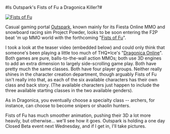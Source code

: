 #Is Outspark's Fists of Fu a Dragonica Killer?#

[![](http://westkarana.com/wp-content/uploads/2010/06/image2840-480x260.png "Fists of Fu")](http://westkarana.com/wp-content/uploads/2010/06/image2840.png)

Casual gaming portal [Outspark](http://www.outspark.com/), known mainly for its Fiesta Online MMO and snowboard racing sim Project Powder, looks to be soon entering the F2P beat 'm up MMO world with the forthcoming "[Fists of Fu](http://fistsoffu.outspark.com/)".

I took a look at the teaser video (embedded below) and could only think that someone's been playing a little too much of THQ*Ice's "[Dragonica Online](http://dragonica.thqice.com/)". Both games are pure, balls-to-the-wall action MMOs; both use 3D engines to add an extra dimension to largely side-scrolling game play. Both have pretty much the same classes. Both have four player groups. Neither really shines in the character creation department, though arguably Fists of Fu isn't really into that, as each of the six available characters has their own class and back story. (The available characters just happen to include the three available starting classes in the two available genders).

As in Dragonica, you eventually choose a specialty class -- archers, for instance, can choose to become snipers or shaolin hunters.

Fists of Fu has much smoother animation, pushing their 3D a lot more heavily, but otherwise... we'll see how it goes. Outspark is holding a one day Closed Beta event next Wednesday, and if I get in, I'll take pictures.



